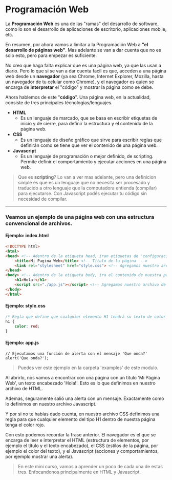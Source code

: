 # Programación Web

La **Programación Web** es una de las "ramas" del desarrollo de software, como lo son el desarrollo de aplicaciones de escritorio, aplicaciones mobile, etc.

En resumen, por ahora vamos a limitar a la Programación Web a **"el desarrollo de páginas web"**. Mas adelante se van a dar cuenta que no es solo esto, pero para empezar es suficiente.

No creo que haga falta explicar que es una página web, ya que las usan a diario. Pero lo que si se van a dar cuenta facil es que, acceden a una página web desde un **navegador** (ya sea Chrome, Internet Explorer, Mozilla, hasta un navegador de tu celular como Chrome), y el navegador es quien se encarga de **interpretar** el "código" y mostrar la página como se debe. 

Ahora hablemos de este "**código**". Una página web, en la actualidad, consiste de tres principales técnologias/lenguajes.

- **HTML**
  - Es un lenguaje de marcado, que se basa en escribir etiquetas de inicio y de cierre, para definir la estructura y el contenido de la página web.
- **CSS**
  - Es un lenguaje de diseño gráfico que sirve para escribir reglas que definirán como se tiene que ver el contenido de una página web.
- **Javascript**
  - Es un lenguaje de programación o mejor definido, de scripting. Permite definir el comportamiento y ejecutar acciones en una página web.

> Que es **scripting**? Lo van a ver mas adelante, pero una definicion simple es que es un lenguaje que no necesita ser procesado y traducido a otro lenguaje que la computadora entienda (compilar) para ejecutarse. Con Javascript podés ejecutar tu código sin necesidad de compilar.

---

### Veamos un ejemplo de una página web con una estructura convencional de archivos.
#### Ejemplo: index.html
```HTML
<!DOCTYPE html>
<html>
<head> <!-- Adentro de la etiqueta head, iran etiquetas de 'configuración' de la pagina  -->
    <title>Mi Pagina Web</title> <!-- Titulo de la página  -->
    <link rel="stylesheet" href="style.css"> <!-- Agregamos nuestro archivo de CSS  -->
</head>
<body> <!-- Adentro de la etiqueta body, ira el contenido de nuestra página  -->
    <h1>Hola!</h1>
    <script src="./app.js"></script> <!-- Agregamos nuestro archivo de Javascript  -->
</body>
</html>
```

#### Ejemplo: style.css

```CSS
/* Regla que define que cualquier elemento H1 tendrá su texto de color rojo */
h1 {
    color: red;
}
```
#### Ejemplo: app.js

```JS
// Ejecutamos una función de alerta con el mensaje 'Que onda?'
alert('Que onda?');
```

> Puedes ver este ejemplo en la carpeta 'examples' de este modulo.

Al abrirlo, nos vamos a encontrar con una página con un título 'Mi Página Web', un texto encabezado 'Hola!'. Esto es lo que definimos en nuestro archivo de HTML.

Ademas, seguramente salió una alerta con un mensaje. Exactamente como lo definimos en nuestro archivo Javascript.

Y por si no te habías dado cuenta, en nuestro archivo CSS definimos una regla para que cualquier elemento del tipo H1 dentro de nuestra página tenga el color rojo.

Con esto podemos recordar la frase anterior. El navegador es el que se encarga de leer e interpretar el HTML (estructura de elementos, por ejemplo el título y el texto encabezado), el CSS (estilos de la página, por ejemplo el color del texto), y el Javascript (acciones y comportamientos, por ejemplo mostrar una alerta).

> En este mini curso, vamos a aprender un poco de cada una de estas tres. Enfocandonos principalmente en HTML y Javascript.